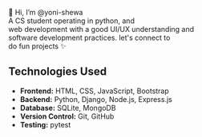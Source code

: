 👋 Hi, I’m @yoni-shewa <br>
      A CS student operating in python, and <br>
web development with a good UI/UX understanding and <br>
software development practices. let's connect to <br>
do fun projects ✨



## Technologies Used

- **Frontend:** HTML, CSS, JavaScript, Bootstrap
- **Backend:** Python, Django, Node.js, Express.js
- **Database:** SQLite, MongoDB
- **Version Control:** Git, GitHub
- **Testing:** pytest


<!---
yoni-shewas/yoni-shewas is a ✨ special ✨ repository because its `README.md` (this file) appears on your GitHub profile.
You can click the Preview link to take a look at your changes.
--->
